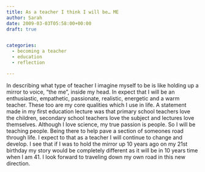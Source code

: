 ```yaml
---
title: As a teacher I think I will be… ME
author: Sarah
date: 2009-03-03T05:58:00+00:00
draft: true


categories:
  - becoming a teacher
  - education
  - reflection

---
```


In describing what type of teacher I imagine myself to be is like holding up a mirror to voice, &#8220;the me&#8221;, inside my head. In expect that I will be an enthusiastic, empathetic, passionate, realistic, energetic and a warm teacher. These too are my core qualities which I use in life. A statement made in my first education lecture was that primary school teachers love the children, secondary school teachers love the subject and lectures love themselves. Although I love science, my true passion is people. So I will be teaching people. Being there to help pave a section of someones road through life. I expect to that as a teacher I will continue to change and develop. I see that if I was to hold the mirror up 10 years ago on my 21st birthday my story would be completely different as it will be in 10 years time when I am 41. I look forward to traveling down my own road in this new direction.
